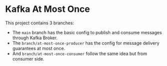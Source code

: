 # Kafka At Most Once

This project contains 3 branches:</br>
- The `main` branch has the basic config to publish and consume messages through Kafka Broker. </br>
- The `branch/at-most-once-producer` has the config for message delivery guarantees at most once. </br>
- And `branch/at-most-once-consumer` follow the same idea but from consumer side.
